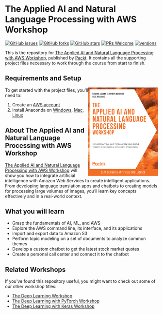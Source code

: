 # The Applied AI and Natural Language Processing with AWS Workshop
[![GitHub issues](https://img.shields.io/github/issues/PacktWorkshops/The-Applied-AI-and-Natural-Language-Processing-with-AWS.svg)](https://github.com/PacktWorkshops/The-Applied-AI-and-Natural-Language-Processing-with-AWS/issues)
[![GitHub forks](https://img.shields.io/github/forks/PacktWorkshops/The-Applied-AI-and-Natural-Language-Processing-with-AWS.svg)](https://github.com/PacktWorkshops/The-Applied-AI-and-Natural-Language-Processing-with-AWS/network)
[![GitHub stars](https://img.shields.io/github/stars/PacktWorkshops/The-Applied-AI-and-Natural-Language-Processing-with-AWS.svg)](https://github.com/PacktWorkshops/TThe-Applied-AI-and-Natural-Language-Processing-with-AWS/stargazers)
[![PRs Welcome](https://img.shields.io/badge/PRs-welcome-brightgreen.svg)](https://github.com/PacktWorkshops/The-Applied-AI-and-Natural-Language-Processing-with-AWS/pulls)
[![versions](https://img.shields.io/pypi/pyversions/pybadges.svg)](https://www.python.org/downloads/)

This is the repository for [The Applied AI and Natural Language Processing with AWS Workshop](https://www.amazon.com/Applied-Natural-Language-Processing-Workshop-ebook/dp/B08Q8GNTGT/ref=sr_1_1?dchild=1&keywords=The%20Applied%20AI%20and%20Natural%20Language%20Processing%20Workshop&qid=1610976605&sr=8-1&utm_source=github&utm_medium=repository&utm_campaign=9781801071307&utm_term=Applied%20AI%20and%20Natural%20Language%20Processing&utm_content=The%20Applied%20AI%20and%20Natural%20Language%20Processing%20Workshop), published by [Packt](https://www.packtpub.com/?utm_source=github). It contains all the supporting project files necessary to work through the course from start to finish.

## Requirements and Setup
<a href="https://www.amazon.com/Applied-Natural-Language-Processing-Workshop-ebook/dp/B08Q8GNTGT/ref=sr_1_1?dchild=1&keywords=The%20Applied%20AI%20and%20Natural%20Language%20Processing%20Workshop&qid=1610976605&sr=8-1&utm_source=github&utm_medium=repository&utm_campaign=9781801071307&utm_term=Applied%20AI%20and%20Natural%20Language%20Processing&utm_content=The%20Applied%20AI%20and%20Natural%20Language%20Processing%20Workshop"><img src="https://github.com/PacktWorkshops/Workshop-Covers/blob/master/B16061_The%20Applied%20AI%20and%20NLP%20Workshop.png" alt="The Applied SQL Data Analytics Workshop" height="290px" width="230px" align="right" this.target="_blank"></a>

To get started with the project files, you'll need to:
1. Create an [AWS account](https://aws.amazon.com/free/)
2. Install Anaconda on [Windows](https://www.anaconda.com/distribution/#windows), [Mac](https://www.anaconda.com/distribution/#macos), [Linux](https://www.anaconda.com/distribution/#linux)

## About The Applied AI and Natural Language Processing with AWS Workshop
[The Applied AI and Natural Language Processing with AWS Workshop](https://www.amazon.com/Applied-Natural-Language-Processing-Workshop-ebook/dp/B08Q8GNTGT/ref=sr_1_1?dchild=1&keywords=The%20Applied%20AI%20and%20Natural%20Language%20Processing%20Workshop&qid=1610976605&sr=8-1&utm_source=github&utm_medium=repository&utm_campaign=9781801071307&utm_term=Applied%20AI%20and%20Natural%20Language%20Processing&utm_content=The%20Applied%20AI%20and%20Natural%20Language%20Processing%20Workshop) will show you how to integrate artificial intelligence with Amazon Web Services to create intelligent applications. From developing language translation apps and chatbots to creating models for processing large volumes of images, you’ll learn key concepts effectively and in a real-world context.	

## What you will learn
* Grasp the fundamentals of AI, ML, and AWS
* Explore the AWS command line, its interface, and its applications
* Import and export data to Amazon S3
* Perform topic modeling on a set of documents to analyze common themes
* Develop a custom chatbot to get the latest stock market quotes
* Create a personal call center and connect it to the chatbot

## Related Workshops
If you've found this repository useful, you might want to check out some of our other workshop titles:
* [The Deep Learning Workshop](https://www.amazon.com/Deep-Learning-Workshop-next-generation-TensorFlow-ebook/dp/B08Q8GP7DJ/ref=sr_1_2?dchild=1&keywords=The%20Deep%20Learning%20Workshop&qid=1611054533&sr=8-2&utm_source=GitHub&utm_medium=Repository&utm_campaign=9781801075169&utm_term=Deep%20Learning&utm_content=The%20Deep%20Learning%20Workshop)
* [The Deep Learning with PyTorch Workshop](https://www.amazon.com/Deep-Learning-PyTorch-Workshop-intelligence-ebook/dp/B08CF2VXHX/ref=sr_1_1?dchild=1&keywords=The%20Deep%20Learning%20with%20PyTorch%20Workshop&qid=1611053111&sr=8-1&utm_source=github&utm_medium=repository&utm_campaign=9781838989217&utm_term=Deep%20Learning%20with%20PyTorch&utm_content=The%20Deep%20Learning%20with%20PyTorch%20Workshop)
* [The Deep Learning with Keras Workshop](https://www.amazon.com/Deep-Learning-Keras-Workshop-network-ebook/dp/B08Q8JJ45N/ref=sr_1_1?dchild=1&keywords=The%20Deep%20Learning%20with%20Keras%20Workshop&qid=1611054389&sr=8-1&utm_source=GitHub&utm_medium=Repository&utm_campaign=9781801071185&utm_term=Deep%20Learning%20with%20Keras&utm_content=The%20Deep%20Learning%20with%20Keras%20Workshop)



